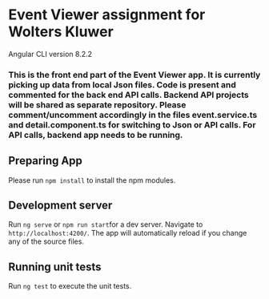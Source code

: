 # Event Viewer assignment for Wolters Kluwer

Angular CLI version 8.2.2

### This is the front end part of the Event Viewer app. It is currently picking up data from local Json files. Code is present and commented for the back end API calls. Backend API projects will be shared as separate repository. Please comment/uncomment accordingly in the files event.service.ts and detail.component.ts for switching to Json or API calls. For API calls, backend app needs to be running.

## Preparing App

Please run `npm install` to install the npm modules.

## Development server

Run `ng serve` or `npm run start`for a dev server. Navigate to `http://localhost:4200/`. The app will automatically reload if you change any of the source files.

## Running unit tests

Run `ng test` to execute the unit tests.


